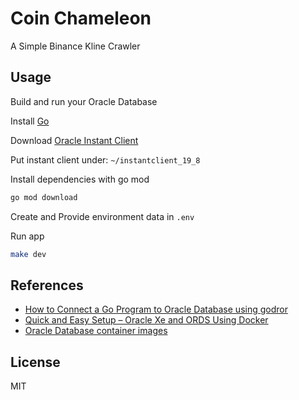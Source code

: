 # Coin Chameleon

A Simple Binance Kline Crawler

## Usage

Build and run your Oracle Database

Install [Go](https://golang.org/doc/install)

Download [Oracle Instant Client](https://www.oracle.com/database/technologies/instant-client/downloads.html)

Put instant client under: `~/instantclient_19_8`

Install dependencies with go mod

```sh
go mod download
```

Create and Provide environment data in `.env`

Run app

```sh
make dev
```

## References

- [How to Connect a Go Program to Oracle Database using godror](https://blogs.oracle.com/developers/how-to-connect-a-go-program-to-oracle-database-using-goracle)
- [Quick and Easy Setup – Oracle Xe and ORDS Using Docker](https://learncodeshare.net/2019/04/22/quick-and-easy-setup-oracle-xe-and-ords-using-docker/)
- [Oracle Database container images](https://github.com/oracle/docker-images/tree/main/OracleDatabase/SingleInstance#running-sqlplus-in-a-container)

## License

MIT
